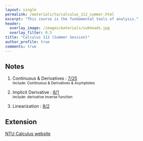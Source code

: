 ```yaml
---
layout: single
permalink: /materials/ta/calculus_112_summer.html
excerpt: "This course is the fundamental tools of analysis."
header:
  overlay_image: /images/materials/subheads.jpg
  overlay_filter: 0.5
title: "Calculus 112 (Summer Session)"
author_profile: true
comments: true
---
```


## Notes

1. Continuous & Derivatives : 
    [7/25](/pdf/materials/ta/calculus112_summer/7_25.pdf) <br>
    <small>Include: Continuous & Derivatives & Asymptotes</small>

2. Implicit Derivative : 
    [8/1](/pdf/materials/ta/calculus112_summer/8_1.pdf) <br>
    <small>Include: derivative inverse function</small>

2. Linearization : 
    [8/2](/pdf/materials/ta/calculus112_summer/8_2.pdf) <br>
    <!-- <small>Include: derivative inverse function</small> -->



## Extension

[NTU Calculus website](http://www.math.ntu.edu.tw/~calc/cl_n_34455.html)